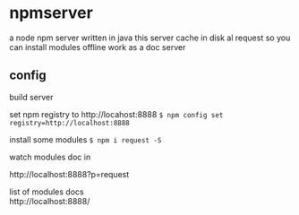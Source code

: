 # npmserver

a  node npm server written in java
this server cache in disk al request so you can install modules offline
work as a doc server  

## config
build server 

set npm registry to http://locahost:8888
``
$ npm config set registry=http://localhost:8888
``

install some modules
``
$ npm i request -S
``

watch modules doc in 

http://localhost:8888?p=request


list of modules docs  
http://localhost:8888/
